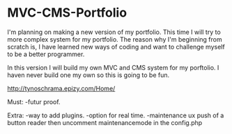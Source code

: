 # MVC-CMS-Portfolio
I'm planning on making a new version of my portfolio. This time I will try to more complex system for my portfolio. The reason why I'm beginning from scratch is, I have learned new ways of coding and want to challenge myself to be a better programmer.

In this version I will build my own MVC and CMS system for my porftolio. I haven never build one my own so this is going to be fun.

http://tynoschrama.epizy.com/Home/

Must:
-futur proof.


Extra:
-way to add plugins.
-option for real time.
-maintenance ux push of a button reader then uncomment maintenancemode in the config.php